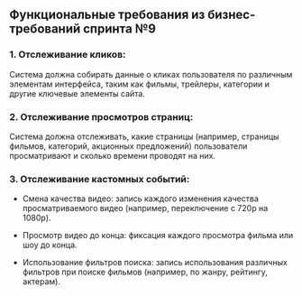 ## Функциональные требования из бизнес-требований спринта №9



### 1. Отслеживание кликов:
Система должна собирать данные о кликах пользователя по различным элементам интерфейса, таким как фильмы, трейлеры, категории и другие ключевые элементы сайта.

### 2. Отслеживание просмотров страниц:
Система должна отслеживать, какие страницы (например, страницы фильмов, категорий, акционных предложений) пользователи просматривают и сколько времени проводят на них.

### 3. Отслеживание кастомных событий:
- Смена качества видео: запись каждого изменения качества просматриваемого видео (например, переключение с 720p на 1080p).

- Просмотр видео до конца: фиксация каждого просмотра фильма или шоу до конца.

- Использование фильтров поиска: запись использования различных фильтров при поиске фильмов (например, по жанру, рейтингу, актерам).